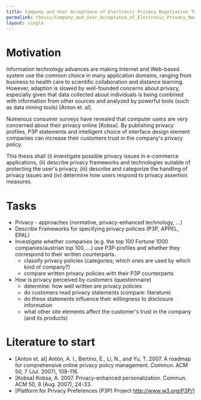 ```yaml
---
title: Company and User Acceptance of Electronic Privacy Negotiation Technologies
permalink: thesis/Company_and_User_Acceptance_of_Electronic_Privacy_Negotiation_Technologies/
layout: single
---
```


Motivation
==========

Information technology advances are making Internet and Web-based system
use the common choice in many application domains, ranging from business
to health care to scientific collaboration and distance learning.
However, adaption is slowed by well-founded concerns about privacy,
especially given that data collected about individuals is being combined
with information from other sources and analyzed by powerful tools (such
as data mining tools) \[Anton et. al\].

Numerous consumer surveys have revealed that computer users are very
concerned about their privacy online \[Kobsa\]. By publishing privacy
profiles, P3P statements and intelligent choice of interface design
element companies can increase their customers trust in the company's
privacy policy.

This thesis shall (i) investigate possible privacy issues in e-commerce
applications, (ii) describe privacy frameworks and technologies suitable
of protecting the user's privacy, (iii) describe and categorize the
handling of privacy issues and (iv) determine how users respond to
privacy assertion measures.

Tasks
=====

-   Privacy - approaches (normative, privacy-enhanced technology, ...)
-   Describe Frameworks for specifying privacy policies (P3P,
    APPEL, EPAL)
-   Investigate whether companies (e.g. the top 100 Fortune 1000
    companies/austrian top 100, ...) use P3P-profiles and whether they
    correspond to their written counterparts.
    -   classify privacy policies (categories; which ones are used by
        which kind of company?)
    -   compare written privacy policies with their P3P counterparts
-   How is privacy perceived by customers (questionnaire)
    -   determine: how well written are privacy policies
    -   do customers read privacy statements (compare: literature)
    -   do these statements influence their willingness to disclosure
        information
    -   what other site elements affect the customer's trust in the
        company (and its products)

Literature to start
===================

-   \[Anton et. al\] Antón, A. I., Bertino, E., Li, N., and Yu, T. 2007.
    A roadmap for comprehensive online privacy policy management.
    Commun. ACM 50, 7 (Jul. 2007), 109-116.
-   \[Kobsa\] Kobsa, A. 2007. Privacy-enhanced personalization. Commun.
    ACM 50, 8 (Aug. 2007), 24-33.
-   \[Platform for Privacy Preferences (P3P) Project
    <http://www.w3.org/P3P/>\]

